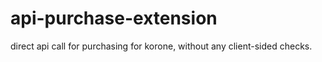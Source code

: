 # api-purchase-extension
direct api call for purchasing for korone, without any client-sided checks.
